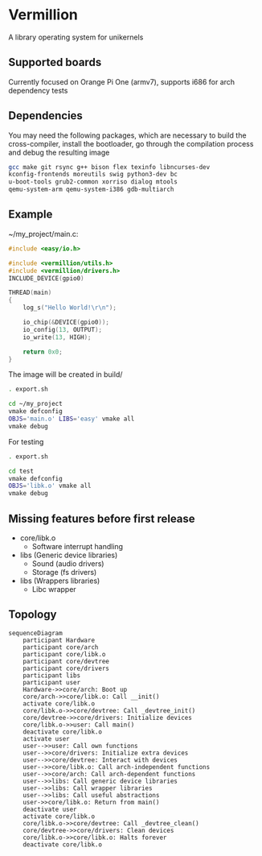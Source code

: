# Vermillion
A library operating system for unikernels

## Supported boards
Currently focused on Orange Pi One (armv7), supports i686
for arch dependency tests

## Dependencies
You may need the following packages, which are necessary to build the
cross-compiler, install the bootloader, go through the compilation
process and debug the resulting image
```sh
gcc make git rsync g++ bison flex texinfo libncurses-dev
kconfig-frontends moreutils swig python3-dev bc
u-boot-tools grub2-common xorriso dialog mtools
qemu-system-arm qemu-system-i386 gdb-multiarch
```

## Example
~/my\_project/main.c:
```c
#include <easy/io.h>

#include <vermillion/utils.h>
#include <vermillion/drivers.h>
INCLUDE_DEVICE(gpio0)

THREAD(main)
{
    log_s("Hello World!\r\n");

    io_chip(&DEVICE(gpio0));
    io_config(13, OUTPUT);
    io_write(13, HIGH);

    return 0x0;
}
```

The image will be created in build/
```sh
. export.sh

cd ~/my_project
vmake defconfig
OBJS='main.o' LIBS='easy' vmake all
vmake debug
```

For testing
```sh
. export.sh

cd test
vmake defconfig
OBJS='libk.o' vmake all
vmake debug
```

## Missing features before first release
- core/libk.o
    - Software interrupt handling
- libs (Generic device libraries)
    - Sound (audio drivers)
    - Storage (fs drivers)
- libs (Wrappers libraries)
    - Libc wrapper

## Topology
```mermaid
sequenceDiagram
    participant Hardware
    participant core/arch
    participant core/libk.o
    participant core/devtree
    participant core/drivers
    participant libs
    participant user
    Hardware->>core/arch: Boot up
    core/arch->>core/libk.o: Call __init()
    activate core/libk.o
    core/libk.o->>core/devtree: Call _devtree_init()
    core/devtree->>core/drivers: Initialize devices
    core/libk.o->>user: Call main()
    deactivate core/libk.o
    activate user
    user-->>user: Call own functions
    user-->>core/drivers: Initialize extra devices
    user-->>core/devtree: Interact with devices
    user-->>core/libk.o: Call arch-independent functions
    user-->>core/arch: Call arch-dependent functions
    user-->>libs: Call generic device libraries
    user-->>libs: Call wrapper libraries
    user-->>libs: Call useful abstractions
    user->>core/libk.o: Return from main()
    deactivate user
    activate core/libk.o
    core/libk.o->>core/devtree: Call _devtree_clean()
    core/devtree->>core/drivers: Clean devices
    core/libk.o->>core/libk.o: Halts forever
    deactivate core/libk.o
```
